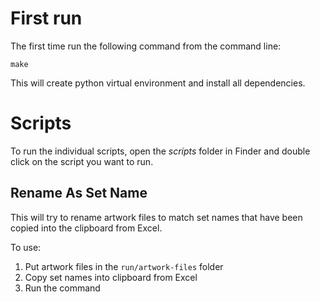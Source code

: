 # First run

The first time run the following command from the command line:

``` shell
make
```

This will create  python virtual environment and install all dependencies.

# Scripts
To run the individual scripts, open the *scripts* folder in Finder and double click on the script you want to run.

## Rename As Set Name
This will try to rename artwork files to match set names that have been copied into the clipboard from Excel.

To use:
1. Put artwork files in the `run/artwork-files` folder
2. Copy set names into clipboard from Excel
3. Run the command